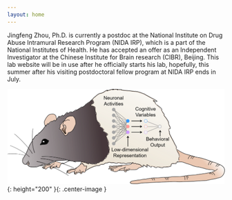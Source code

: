 ```yaml
---
layout: home
---
```

Jingfeng Zhou, Ph.D. is currently a postdoc at the National Institute on Drug Abuse Intramural Research Program (NIDA IRP), which is a part of the National Institutes of Health. He has accepted an offer as an Independent Investigator at the Chinese Institute for Brain research (CIBR), Beijing. This lab website will be in use after he officially starts his lab, hopefully, this summer after his visiting postdoctoral fellow program at NIDA IRP ends in July.

![rat](/assets/rat.png){: height="200" }{: .center-image }
